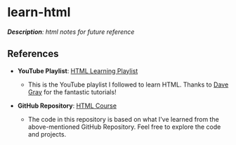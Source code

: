 # learn-html
***Description**: html notes for future reference*

## References

- **YouTube Playlist**: [HTML Learning Playlist](https://youtu.be/mJgBOIoGihA?si=d8wIWjuGTCbtgV4n)
  - This is the YouTube playlist I followed to learn HTML. Thanks to [Dave Gray](https://www.youtube.com/@DaveGrayTeachesCode) for the fantastic tutorials!

- **GitHub Repository**: [HTML Course](https://github.com/gitdagray/html_course)
  - The code in this repository is based on what I've learned from the above-mentioned  GitHub Repository. Feel free to explore the code and projects.

